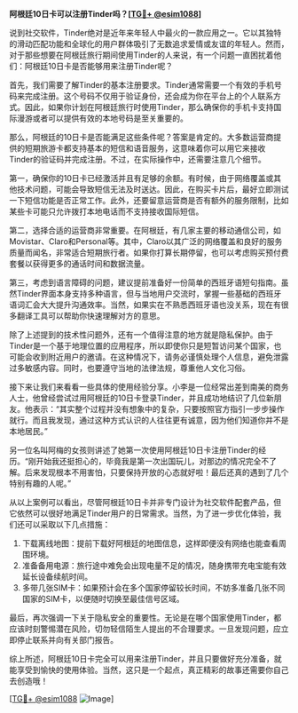 **阿根廷10日卡可以注册Tinder吗？[[TG💪+ @esim1088](https://t.me/s/esim1088)]**

说到社交软件，Tinder绝对是近年来年轻人中最火的一款应用之一。它以其独特的滑动匹配功能和全球化的用户群体吸引了无数追求爱情或友谊的年轻人。然而，对于那些想要在阿根廷旅行期间使用Tinder的人来说，有一个问题一直困扰着他们：阿根廷10日卡是否能够用来注册Tinder呢？

首先，我们需要了解Tinder的基本注册要求。Tinder通常需要一个有效的手机号码来完成注册。这个号码不仅用于验证身份，还会成为你在平台上的个人联系方式。因此，如果你计划在阿根廷旅行时使用Tinder，那么确保你的手机卡支持国际漫游或者可以提供有效的本地号码是至关重要的。

那么，阿根廷的10日卡是否能满足这些条件呢？答案是肯定的。大多数运营商提供的短期旅游卡都支持基本的短信和语音服务，这意味着你可以用它来接收Tinder的验证码并完成注册。不过，在实际操作中，还需要注意几个细节。

第一，确保你的10日卡已经激活并且有足够的余额。有时候，由于网络覆盖或其他技术问题，可能会导致短信无法及时送达。因此，在购买卡片后，最好立即测试一下短信功能是否正常工作。此外，还要留意运营商是否有额外的服务限制，比如某些卡可能只允许拨打本地电话而不支持接收国际短信。

第二，选择合适的运营商非常重要。在阿根廷，有几家主要的移动通信公司，如Movistar、Claro和Personal等。其中，Claro以其广泛的网络覆盖和良好的服务质量而闻名，非常适合短期旅行者。如果你打算长期停留，也可以考虑购买预付费套餐以获得更多的通话时间和数据流量。

第三，考虑到语言障碍的问题，建议提前准备好一份简单的西班牙语短句指南。虽然Tinder界面本身支持多种语言，但与当地用户交流时，掌握一些基础的西班牙语词汇会大大提升沟通效率。当然，如果实在不熟悉西班牙语也没关系，现在有很多翻译工具可以帮助你快速理解对方的意思。

除了上述提到的技术性问题外，还有一个值得注意的地方就是隐私保护。由于Tinder是一个基于地理位置的应用程序，所以即使你只是短暂访问某个国家，也可能会收到附近用户的邀请。在这种情况下，请务必谨慎处理个人信息，避免泄露过多敏感内容。同时，也要遵守当地的法律法规，尊重他人文化习俗。

接下来让我们来看看一些具体的使用经验分享。小李是一位经常出差到南美的商务人士，他曾经尝试过用阿根廷的10日卡登录Tinder，并且成功地结识了几位新朋友。他表示：“其实整个过程并没有想象中的复杂，只要按照官方指引一步步操作就行。而且我发现，通过这种方式认识的人往往更有诚意，因为他们知道你并不是本地居民。”

另一位名叫阿梅的女孩则讲述了她第一次使用阿根廷10日卡注册Tinder的经历。“刚开始我还挺担心的，毕竟我是第一次出国玩儿，对那边的情况完全不了解。后来发现根本不用害怕，只要保持开放的心态就好啦！最后还真的遇到了几个特别有趣的人呢。”

从以上案例可以看出，尽管阿根廷10日卡并非专门设计为社交软件配套产品，但它依然可以很好地满足Tinder用户的日常需求。当然，为了进一步优化体验，我们还可以采取以下几点措施：

1. 下载离线地图：提前下载好阿根廷的地图信息，这样即便没有网络也能查看周围环境。
2. 准备备用电源：旅行途中难免会出现电量不足的情况，随身携带充电宝能有效延长设备续航时间。
3. 多带几张SIM卡：如果预计会在多个国家停留较长时间，不妨多准备几张不同国家的SIM卡，以便随时切换至最佳信号区域。

最后，再次强调一下关于隐私安全的重要性。无论是在哪个国家使用Tinder，都应该时刻警惕潜在风险，切勿轻信陌生人提出的不合理要求。一旦发现问题，应立即停止联系并向有关部门报告。

综上所述，阿根廷10日卡完全可以用来注册Tinder，并且只要做好充分准备，就能享受到愉快的使用体验。当然，这只是一个起点，真正精彩的故事还需要你自己去创造哦！

[[TG💪+ @esim1088](https://t.me/s/esim1088) ![Image](https://i.postimg.cc/4NQfJmqS/Snipaste-2025-05-13-00-14-12.png)]